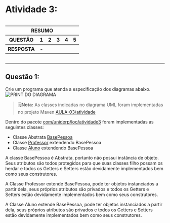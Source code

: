 # Atividade 3:
<div style = "display: flex; justify-content: center">
    <table>
        <thead>
            <tr>
                <th colspan = 6 style = "text-align: center">RESUMO</th>
            </tr>
        </thead>
        <tbody>
            <tr>
                <th>QUESTÃO</th>
                <th>1</th>
                <th>2</th>
                <th>3</th>
                <th>4</th>
                <th>5</th>
            </tr>
            <tr>
                <th>RESPOSTA</th>
                <th>-</th>
                <th></th>
                <th></th>
                <th></th>
                <th></th>
            </tr>
        </tbody>
    </table>
</div>

----
## Questão 1:
Crie um programa que atenda a especificação dos diagramas abaixo.<br>
![PRINT DO DIAGRAMA](https://github.com/diogoJoseFreitas/UNIDERP-2023.2-LOO/blob/main/AULA-03/atividade/LOO%20-%20Atividade%2003%20-%20Quest%C3%A3o%2001%20-%20R01.png)
> 🗒️**Nota:** As classes indicadas no diagrama UML foram implementadas no projeto Maven [AULA-03\atividade](https://github.com/diogoJoseFreitas/UNIDERP-2023.2-LOO/tree/main/AULA-03/atividade)

Dentro do pacote [com/uniderp/loo/atividade3](https://github.com/diogoJoseFreitas/UNIDERP-2023.2-LOO/tree/main/AULA-03/atividade/src/main/java/com/uniderp/loo/atividade3) foram implementadas as seguintes classes:
- Classe Abstrata [BasePessoa](https://github.com/diogoJoseFreitas/UNIDERP-2023.2-LOO/blob/main/AULA-03/atividade/src/main/java/com/uniderp/loo/atividade3/BasePessoa.java)
- Classe [Professor](https://github.com/diogoJoseFreitas/UNIDERP-2023.2-LOO/blob/main/AULA-03/atividade/src/main/java/com/uniderp/loo/atividade3/Professor.java) extendendo BasePessoa
- Classe [Aluno](https://github.com/diogoJoseFreitas/UNIDERP-2023.2-LOO/blob/main/AULA-03/atividade/src/main/java/com/uniderp/loo/atividade3/Aluno.java) extendendo BasePessoa

A classe BasePessoa é Abstrata, portanto não possui instância de objeto. Seus atributos são todos protegidos para que suas classes filho possam os herdar e todos os Getters e Setters estão devidamente implementados bem como seus construtores.

A Classe Professor extende BasePessoa, pode ter objetos instanciados a partir dela, seus próprios atributos são privados e  todos os Getters e Setters estão devidamente implementados bem como seus construtores.

A Classe Aluno extende BasePessoa, pode ter objetos instanciados a partir dela, seus próprios atributos são privados e  todos os Getters e Setters estão devidamente implementados bem como seus construtores.
